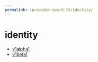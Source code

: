 ```yaml
---
permalink: /provider-aws/0.19/identity/
---
```


# identity



* [v1alpha1](v1alpha1/index.md)
* [v1beta1](v1beta1/index.md)